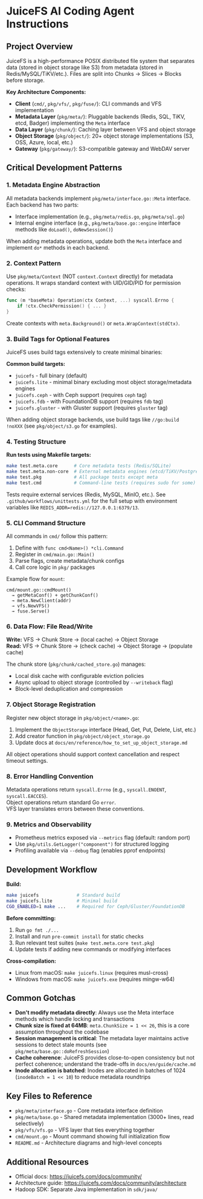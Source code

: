 # JuiceFS AI Coding Agent Instructions

## Project Overview

JuiceFS is a high-performance POSIX distributed file system that separates data (stored in object storage like S3) from metadata (stored in Redis/MySQL/TiKV/etc.). Files are split into Chunks → Slices → Blocks before storage.

**Key Architecture Components:**
- **Client** (`cmd/`, `pkg/vfs/`, `pkg/fuse/`): CLI commands and VFS implementation
- **Metadata Layer** (`pkg/meta/`): Pluggable backends (Redis, SQL, TiKV, etcd, Badger) implementing the `Meta` interface
- **Data Layer** (`pkg/chunk/`): Caching layer between VFS and object storage
- **Object Storage** (`pkg/object/`): 20+ object storage implementations (S3, OSS, Azure, local, etc.)
- **Gateway** (`pkg/gateway/`): S3-compatible gateway and WebDAV server

## Critical Development Patterns

### 1. Metadata Engine Abstraction

All metadata backends implement `pkg/meta/interface.go::Meta` interface. Each backend has two parts:
- Interface implementation (e.g., `pkg/meta/redis.go`, `pkg/meta/sql.go`)
- Internal engine interface (e.g., `pkg/meta/base.go::engine` interface methods like `doLoad()`, `doNewSession()`)

When adding metadata operations, update both the `Meta` interface and implement `do*` methods in each backend.

### 2. Context Pattern

Use `pkg/meta/Context` (NOT `context.Context` directly) for metadata operations. It wraps standard context with UID/GID/PID for permission checks:
```go
func (m *baseMeta) Operation(ctx Context, ...) syscall.Errno {
    if !ctx.CheckPermission() { ... }
}
```

Create contexts with `meta.Background()` or `meta.WrapContext(stdCtx)`.

### 3. Build Tags for Optional Features

JuiceFS uses build tags extensively to create minimal binaries:

**Common build targets:**
- `juicefs` - full binary (default)
- `juicefs.lite` - minimal binary excluding most object storage/metadata engines
- `juicefs.ceph` - with Ceph support (requires `ceph` tag)
- `juicefs.fdb` - with FoundationDB support (requires `fdb` tag)
- `juicefs.gluster` - with Gluster support (requires `gluster` tag)

When adding object storage backends, use build tags like `//go:build !noXXX` (see `pkg/object/s3.go` for examples).

### 4. Testing Structure

**Run tests using Makefile targets:**
```bash
make test.meta.core      # Core metadata tests (Redis/SQLite)
make test.meta.non-core  # External metadata engines (etcd/TiKV/Postgres)
make test.pkg            # All package tests except meta
make test.cmd            # Command-line tests (requires sudo for some)
```

Tests require external services (Redis, MySQL, MinIO, etc.). See `.github/workflows/unittests.yml` for the full setup with environment variables like `REDIS_ADDR=redis://127.0.0.1:6379/13`.

### 5. CLI Command Structure

All commands in `cmd/` follow this pattern:
1. Define with `func cmd<Name>() *cli.Command`
2. Register in `cmd/main.go::Main()`
3. Parse flags, create metadata/chunk configs
4. Call core logic in `pkg/` packages

Example flow for `mount`:
```
cmd/mount.go::cmdMount() 
  → getMetaConf() + getChunkConf() 
  → meta.NewClient(addr) 
  → vfs.NewVFS() 
  → fuse.Serve()
```

### 6. Data Flow: File Read/Write

**Write:** VFS → Chunk Store → (local cache) → Object Storage  
**Read:** VFS → Chunk Store → (check cache) → Object Storage → (populate cache)

The chunk store (`pkg/chunk/cached_store.go`) manages:
- Local disk cache with configurable eviction policies
- Async upload to object storage (controlled by `--writeback` flag)
- Block-level deduplication and compression

### 7. Object Storage Registration

Register new object storage in `pkg/object/<name>.go`:
1. Implement the `ObjectStorage` interface (Head, Get, Put, Delete, List, etc.)
2. Add creator function in `pkg/object/object_storage.go`
3. Update docs at `docs/en/reference/how_to_set_up_object_storage.md`

All object operations should support context cancellation and respect timeout settings.

### 8. Error Handling Convention

Metadata operations return `syscall.Errno` (e.g., `syscall.ENOENT`, `syscall.EACCES`).  
Object operations return standard Go `error`.  
VFS layer translates errors between these conventions.

### 9. Metrics and Observability

- Prometheus metrics exposed via `--metrics` flag (default: random port)
- Use `pkg/utils.GetLogger("component")` for structured logging
- Profiling available via `--debug` flag (enables pprof endpoints)

## Development Workflow

**Build:**
```bash
make juicefs              # Standard build
make juicefs.lite         # Minimal build
CGO_ENABLED=1 make ...    # Required for Ceph/Gluster/FoundationDB
```

**Before committing:**
1. Run `go fmt ./...` 
2. Install and run `pre-commit install` for static checks
3. Run relevant test suites (`make test.meta.core test.pkg`)
4. Update tests if adding new commands or modifying interfaces

**Cross-compilation:**
- Linux from macOS: `make juicefs.linux` (requires musl-cross)
- Windows from macOS: `make juicefs.exe` (requires mingw-w64)

## Common Gotchas

- **Don't modify metadata directly**: Always use the Meta interface methods which handle locking and transactions
- **Chunk size is fixed at 64MB**: `meta.ChunkSize = 1 << 26`, this is a core assumption throughout the codebase
- **Session management is critical**: The metadata layer maintains active sessions to detect stale mounts (see `pkg/meta/base.go::doRefreshSession`)
- **Cache coherence**: JuiceFS provides close-to-open consistency but not perfect coherence; understand the trade-offs in `docs/en/guide/cache.md`
- **Inode allocation is batched**: Inodes are allocated in batches of 1024 (`inodeBatch = 1 << 10`) to reduce metadata roundtrips

## Key Files to Reference

- `pkg/meta/interface.go` - Core metadata interface definition
- `pkg/meta/base.go` - Shared metadata implementation (3000+ lines, read selectively)
- `pkg/vfs/vfs.go` - VFS layer that ties everything together
- `cmd/mount.go` - Mount command showing full initialization flow
- `README.md` - Architecture diagrams and high-level concepts

## Additional Resources

- Official docs: https://juicefs.com/docs/community/
- Architecture guide: https://juicefs.com/docs/community/architecture
- Hadoop SDK: Separate Java implementation in `sdk/java/`
